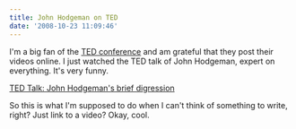 ```yaml
---
title: John Hodgeman on TED
date: '2008-10-23 11:09:46'
---
```



I'm a big fan of the [TED conference](http://www.ted.com) and am grateful that they post their videos online. I just watched the TED talk of John Hodgeman, expert on everything. It's very funny.

[TED Talk: John Hodgeman's brief digression](http://www.ted.com/index.php/talks/john_hodgman_s_brief_digression.html)

So this is what I'm supposed to do when I can't think of something to write, right? Just link to a video? Okay, cool.


